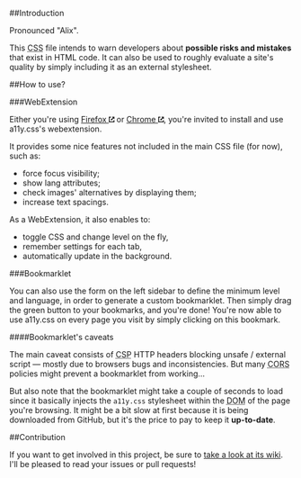 ##Introduction

Pronounced "Alix".

This <abbr title="Cascading StyleSheet" aria-label="Cascading StyleSheet">CSS</abbr> file intends to warn developers about <b>possible risks and mistakes</b> that exist in HTML code. It can also be used to roughly evaluate a site's quality by simply including it as an external stylesheet.

##How to use?

###WebExtension

Either you're using <a href="https://addons.mozilla.org/en-GB/firefox/addon/a11ycss/"  target="_blank" rel="noopener noreferrer">Firefox <svg xmlns="http://www.w3.org/2000/svg" viewBox="0 0 100 100" role="img" aria-label="(external link)" width="10" height="10"><polygon fill="currentColor" points="91.875,62 85,62 85,85 15,85 15,15 38,15 38,8.125 38,0 0,0 0,100 100,100 100,62 "></polygon><polygon fill="currentColor" points="54,0 54,0.627 71.787,18.477 52.701,38 38,38 38,62 62,62 62,49.799 82.773,29.462 99.374,46 100,46 100,0 "></polygon></svg></a> or <a href="https://chrome.google.com/webstore/detail/a11ycss/iolfinldndiiobhednboghogkiopppid?hl=fr" target="_blank" rel="noopener noreferrer">Chrome <svg xmlns="https://www.w3.org/2000/svg" viewBox="0 0 100 100" role="img" aria-label="(external link)" width="10" height="10"><polygon fill="currentColor" points="91.875,62 85,62 85,85 15,85 15,15 38,15 38,8.125 38,0 0,0 0,100 100,100 100,62 "></polygon><polygon fill="currentColor" points="54,0 54,0.627 71.787,18.477 52.701,38 38,38 38,62 62,62 62,49.799 82.773,29.462 99.374,46 100,46 100,0 "></polygon></svg></a>, you're invited to install and use a11y.css's webextension.

It provides some nice features not included in the main CSS file (for now), such as:

* force focus visibility;
* show lang attributes;
* check images' alternatives by displaying them;
* increase text spacings.

As a WebExtension, it also enables to:

* toggle CSS and change level on the fly, 
* remember settings for each tab,
* automatically update in the background.

###Bookmarklet

You can also use the form on the left sidebar to define the minimum level and language, in order to generate a custom bookmarklet. Then simply drag the green button to your bookmarks, and you're done! You're now able to use a11y.css on every page you visit by simply clicking on this bookmark.

####Bookmarklet's caveats

The main caveat consists of <abbr title="Content Security Policy" aria-label="Content Security Policy">CSP</abbr> HTTP headers blocking unsafe / external script — mostly due to browsers bugs and inconsistencies. But many <abbr title="Cross Origin Resource Sharing" aria-label="Cross Origin Resource Sharing">CORS</abbr> policies might prevent a bookmarklet from working…

But also note that the bookmarklet might take a couple of seconds to load since it basically injects the `a11y.css` stylesheet within the <abbr title="Document Object Model" aria-label="Document Object Model">DOM</abbr> of the page you're browsing. It might be a bit slow at first because it is being downloaded from GitHub, but it's the price to pay to keep it <b>up-to-date</b>.

##Contribution

If you want to get involved in this project, be sure to [take a look at its wiki](https://github.com/ffoodd/a11y.css/wiki). I'll be pleased to read your issues or pull requests!
